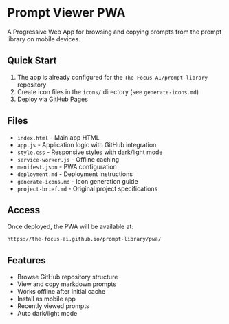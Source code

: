 # Prompt Viewer PWA

A Progressive Web App for browsing and copying prompts from the prompt library on mobile devices.

## Quick Start

1. The app is already configured for the `The-Focus-AI/prompt-library` repository
2. Create icon files in the `icons/` directory (see `generate-icons.md`)
3. Deploy via GitHub Pages

## Files

- `index.html` - Main app HTML
- `app.js` - Application logic with GitHub integration
- `style.css` - Responsive styles with dark/light mode
- `service-worker.js` - Offline caching
- `manifest.json` - PWA configuration
- `deployment.md` - Deployment instructions
- `generate-icons.md` - Icon generation guide
- `project-brief.md` - Original project specifications

## Access

Once deployed, the PWA will be available at:
```
https://the-focus-ai.github.io/prompt-library/pwa/
```

## Features

- Browse GitHub repository structure
- View and copy markdown prompts
- Works offline after initial cache
- Install as mobile app
- Recently viewed prompts
- Auto dark/light mode